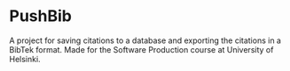 # PushBib
A project for saving citations to a database and exporting the citations in a BibTek format. Made for the Software Production course at University of Helsinki.
